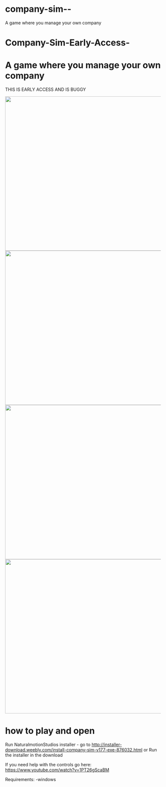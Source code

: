 # company-sim--
A game where you manage your own company

# Company-Sim-Early-Access-

A game where you manage your own company
=======
THIS IS EARLY ACCESS AND IS BUGGY

<img src="https://mr6qka.bn1302.livefilestore.com/y3mmiH7-t2DUua7KJNf-HROAZIwqFADTmZa7opuwqiiZT-JuAC0Vd5sitfuZdx-lIocY2ddGioP_gFtfcMOJ_uN9oUbafbgk_ZNDa7ROKJy_NNlZmC1g0Plr-YKWny02RpLtaKs-2ZTcD7g_v6v0ZD7yFzZDvJ1fvL3dN80qDdown4?width=1800&height=1000&cropmode=none" width="1000" height="500" />

<img src="https://mr6rka.bn1302.livefilestore.com/y3mi9zm-7nOiv_0ziVQz-pEws37GcBcPT47svf4JGh7jokJ9wPrVftA-NmKzcfBW7AY6GllbUqPnSfR2b4YW-nBvAp930sMW0UGhhcBDBYPs5BofLKQeIbdb7m2EJ6AjncQuywmDYBrJ0XRMocLuxyurdwvzuCaCXbBbZ9X0t_WCu0?width=1800&height=1000&cropmode=none" width="1000" height="500" />

<img src="https://mr6oka.bn1302.livefilestore.com/y3mrkqdXKLyBJ42hyTRKVnPZHCOnMOZCdxdG8ybkYpVjfro5wv3aKVIX_cnAfi9Ve2hXnu-udTSanfncb2A1GQbYmK9v6swtZyIZ06St-6falCTbVEGkb9mF_-WQMCk3uVGoL6pVDxs3Gche-z5Y2RiQJvbw2RCON5mQWRJOuQPKvA?width=1800&height=1000&cropmode=none" width="1000" height="500" />

<img src="https://mr6nka.bn1302.livefilestore.com/y3mZdcUHlxq3TqiQgase85pmp6gGGekMtKxMlK5XBXtheFZ8JwssnI-ebNlW0sOjtxX8V-rXpbEML8I4ttoz_nsUf8is2mO36XblfSgnZl1UIn4XxmE_d3mJ9X0P66oO2aj6w7KPf_kH7naXR_e1HjJamsewutJ7NkbhO4xmHIPyMo?width=1800&height=1000&cropmode=none" width="1000" height="500" />

how to play and open
=======
Run NaturalmotionStudios installer - go to http://installer-download.weebly.com/install-company-sim-v177-exe-876032.html
or
Run the installer in the download

If you need help with the controls go here: https://www.youtube.com/watch?v=1PT26gScaBM

Requirements: 
-windows

